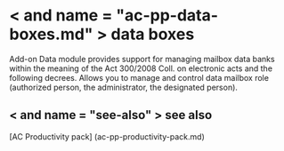 ﻿---
Title: "data box"
Author: Autocont
Ms. custom: on
Ms date: 02/26/2018
reviewer: Ms.
Ms. suite:
Ms. _pltfrm tgt:
Ms. topic: article
MS Sales: dynamics-nav-2018
Ms. translationtype: Human Translation
Ms. sourcegitcommit: 
Ms. openlocfilehash: 
Ms. contentlocale: cs-cz
Ms. lasthandoff: 02/26/2018

---

# < and name = "ac-pp-data-boxes.md" > </a> data boxes

Add-on Data module provides support for managing mailbox data banks within the meaning of the Act 300/2008 Coll. on electronic acts and the following decrees.
Allows you to manage and control data mailbox role (authorized person, the administrator, the designated person).


## < and name = "see-also" > </a> see also  
[AC Productivity pack] (ac-pp-productivity-pack.md)  
